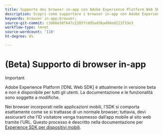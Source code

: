 ```yaml
---
title: Supporto dei browser in-app con Adobe Experience Platform Web SDK
description: Scopri come supportare i browser in-app con Adobe Experience Platform Web SDK.
keywords: browser in-app;browser;
source-git-commit: c3d66e50f647c2203fcdd5ad36ad86ed223733e3
workflow-type: tm+mt
source-wordcount: '110'
ht-degree: 8%

---
```



# (Beta) Supporto di browser in-app

>[!IMPORTANT]
>
>Adobe Experience Platform [!DNL Web SDK] è attualmente in versione beta e non è disponibile per tutti gli utenti. La documentazione e le funzionalità sono soggette a modifiche.

Nei browser incorporati nelle applicazioni mobili, l’SDK si comporta esattamente come se si trattasse di un normale browser; tuttavia, devi assicurarti che l’ID visitatore venga trasmesso dall’app mobile al sito web tramite l’URL. Questo processo è descritto nella documentazione per [Experience SDK per dispositivi mobili](https://experienceleague.adobe.com/docs/mobile-services/ios/sdk-reference-ios/hybrid-app.html).
